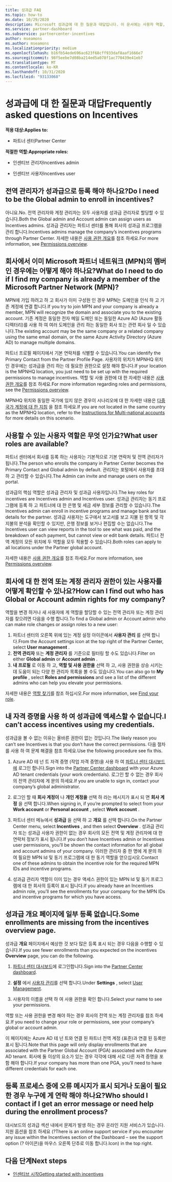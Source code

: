 ```yaml
---
title: 성과급 FAQ
ms.topic: how-to
ms.date: 10/29/2020
description: Microsoft 성과급에 대 한 질문과 대답입니다. 이 문서에는 사용자 역할, 등록 방법 또는 오류 메시지에 대해 수행할 작업에 대 한 질문이 포함 되어 있습니다.
ms.service: partner-dashboard
ms.subservice: partnercenter-incentives
author: mseamons
ms.author: mseamons
ms.localizationpriority: medium
ms.openlocfilehash: b16fb54ede696ac623f68cff933daf8aaf1666e7
ms.sourcegitcommit: 98f5eebe7d08ba214ed5a078f1ac770439e41eb7
ms.translationtype: MT
ms.contentlocale: ko-KR
ms.lasthandoff: 10/31/2020
ms.locfileid: "93133068"
---
```

# <a name="frequently-asked-questions-on-incentives"></a><span data-ttu-id="d6989-104">성과급에 대 한 질문과 대답</span><span class="sxs-lookup"><span data-stu-id="d6989-104">Frequently asked questions on Incentives</span></span>

<span data-ttu-id="d6989-105">**적용 대상:**</span><span class="sxs-lookup"><span data-stu-id="d6989-105">**Applies to:**</span></span>

- <span data-ttu-id="d6989-106">파트너 센터</span><span class="sxs-lookup"><span data-stu-id="d6989-106">Partner Center</span></span>

<span data-ttu-id="d6989-107">**적절한 역할:**</span><span class="sxs-lookup"><span data-stu-id="d6989-107">**Appropriate roles:**</span></span>

- <span data-ttu-id="d6989-108">인센티브 관리자</span><span class="sxs-lookup"><span data-stu-id="d6989-108">Incentives admin</span></span>

- <span data-ttu-id="d6989-109">인센티브 사용자</span><span class="sxs-lookup"><span data-stu-id="d6989-109">Incentives user</span></span>

## <a name="do-i-need-to-be-the-global-admin-to-enroll-in-incentives"></a><span data-ttu-id="d6989-110">전역 관리자가 성과급으로 등록 해야 하나요?</span><span class="sxs-lookup"><span data-stu-id="d6989-110">Do I need to be the Global admin to enroll in incentives?</span></span>

<span data-ttu-id="d6989-111">아니요.</span><span class="sxs-lookup"><span data-stu-id="d6989-111">No.</span></span> <span data-ttu-id="d6989-112">전역 관리자와 계정 관리자는 모두 사용자를 성과급 관리자로 할당할 수 있습니다.</span><span class="sxs-lookup"><span data-stu-id="d6989-112">Both the Global admin and Account admin can assign users as Incentives admins.</span></span> <span data-ttu-id="d6989-113">성과급 관리자는 파트너 센터를 통해 회사의 성과급 프로그램을 관리 합니다.</span><span class="sxs-lookup"><span data-stu-id="d6989-113">Incentives admins manage the company’s incentives programs through Partner Center.</span></span> <span data-ttu-id="d6989-114">자세한 내용은 [사용 권한 개요](permissions-overview.md)를 참조 하세요.</span><span class="sxs-lookup"><span data-stu-id="d6989-114">For more information, see [Permissions overview](permissions-overview.md).</span></span>

## <a name="what-do-i-need-to-do-if-i-find-my-company-is-already-a-member-of-the-microsoft-partner-network-mpn"></a><span data-ttu-id="d6989-115">회사에서 이미 Microsoft 파트너 네트워크 (MPN)의 멤버인 경우에는 어떻게 해야 하나요?</span><span class="sxs-lookup"><span data-stu-id="d6989-115">What do I need to do if I find my company is already a member of the Microsoft Partner Network (MPN)?</span></span>

<span data-ttu-id="d6989-116">MPN에 가입 하려고 하 고 회사가 이미 구성원 인 경우 MPN는 도메인을 인식 하 고 기존 계정에 연결 합니다.</span><span class="sxs-lookup"><span data-stu-id="d6989-116">If you try to join MPN and your company is already a member, MPN will recognize the domain and associate you to the existing account.</span></span> <span data-ttu-id="d6989-117">기존 계정은 동일한 전자 메일 도메인 또는 동일한 Azure AD (Azure 활동 디렉터리)를 사용 하 여 여러 도메인을 관리 하는 동일한 회사 또는 관련 회사 일 수 있습니다.</span><span class="sxs-lookup"><span data-stu-id="d6989-117">The existing account may be the same company or a related company using the same email domain, or the same Azure Activity Directory (Azure AD) to manage multiple domains.</span></span>

<span data-ttu-id="d6989-118">파트너 프로필 페이지에서 기본 연락처를 식별할 수 있습니다.</span><span class="sxs-lookup"><span data-stu-id="d6989-118">You can identify the Primary Contact from the Partner Profile Page.</span></span> <span data-ttu-id="d6989-119">사용자의 위치가 MPNHQ 위치인 경우에는 성과급을 관리 하는 데 필요한 권한으로 설정 해야 합니다.</span><span class="sxs-lookup"><span data-stu-id="d6989-119">If your location is the MPNHQ location, you just need to be set up with the required permissions to manage incentives.</span></span> <span data-ttu-id="d6989-120">역할 및 사용 권한에 대 한 자세한 내용은 [사용 권한 개요](permissions-overview.md)를 참조 하세요.</span><span class="sxs-lookup"><span data-stu-id="d6989-120">For more information regarding roles and permissions, see the [Permissions overview](permissions-overview.md).</span></span>

<span data-ttu-id="d6989-121">MPNHQ 위치와 동일한 국가에 있지 않은 경우이 시나리오에 대 한 자세한 내용은 [다중 국가 계정에 대 한 지침](https://support.microsoft.com/help/4515619/special-considerations-for-multi-national-partners-joining-the-microso) 을 참조 하세요.</span><span class="sxs-lookup"><span data-stu-id="d6989-121">If you are not located in the same country as the MPNHQ location, refer to the [Instructions for Multi-national accounts](https://support.microsoft.com/help/4515619/special-considerations-for-multi-national-partners-joining-the-microso) for more details on this scenario.</span></span>

## <a name="what-user-roles-are-available"></a><span data-ttu-id="d6989-122">사용할 수 있는 사용자 역할은 무엇 인가요?</span><span class="sxs-lookup"><span data-stu-id="d6989-122">What user roles are available?</span></span>

<span data-ttu-id="d6989-123">파트너 센터에서 회사를 등록 하는 사용자는 기본적으로 기본 연락처 및 전역 관리자가 됩니다.</span><span class="sxs-lookup"><span data-stu-id="d6989-123">The person who enrolls the company in Partner Center becomes the Primary Contact and Global admin by default.</span></span> <span data-ttu-id="d6989-124">관리자는 포털에서 사용자를 초대 하 고 관리할 수 있습니다.</span><span class="sxs-lookup"><span data-stu-id="d6989-124">The Admin can invite and manage users on the portal.</span></span>

<span data-ttu-id="d6989-125">성과급의 핵심 역할은 성과급 관리자 및 성과급 사용자입니다.</span><span class="sxs-lookup"><span data-stu-id="d6989-125">The key roles for incentives are Incentives admin and Incentives user.</span></span> <span data-ttu-id="d6989-126">성과급 관리자는 동기 프로그램에 등록 하 고 파트너에 대 한 은행 및 세금 세부 정보를 관리할 수 있습니다.</span><span class="sxs-lookup"><span data-stu-id="d6989-126">The Incentives admin can enroll in incentive programs and manage bank and tax details for the partner.</span></span> <span data-ttu-id="d6989-127">성과급 사용자는 도구에서 보고서를 보고 지불 된 항목 및 각 지불의 분석을 확인할 수 있지만, 은행 정보를 보거나 편집할 수는 없습니다.</span><span class="sxs-lookup"><span data-stu-id="d6989-127">The Incentives user can view reports in the tool to see what was paid, and the breakdown of each payment, but cannot view or edit bank details.</span></span> <span data-ttu-id="d6989-128">파트너 전역 계정의 모든 위치에 두 역할을 모두 적용할 수 있습니다.</span><span class="sxs-lookup"><span data-stu-id="d6989-128">Both roles can apply to all locations under the Partner global account.</span></span>

<span data-ttu-id="d6989-129">자세한 내용은 [사용 권한 개요](permissions-overview.md)를 참조 하세요.</span><span class="sxs-lookup"><span data-stu-id="d6989-129">For more information, see [Permissions overview](permissions-overview.md).</span></span>

## <a name="how-can-i-find-out-who-has-global-or-account-admin-rights-for-my-company"></a><span data-ttu-id="d6989-130">회사에 대 한 전역 또는 계정 관리자 권한이 있는 사용자를 어떻게 확인할 수 있나요?</span><span class="sxs-lookup"><span data-stu-id="d6989-130">How can I find out who has Global or Account admin rights for my company?</span></span>

<span data-ttu-id="d6989-131">역할을 변경 하거나 새 사용자에 게 역할을 할당할 수 있는 전역 관리자 또는 계정 관리자를 찾으려면 다음을 수행 합니다.</span><span class="sxs-lookup"><span data-stu-id="d6989-131">To find a Global admin or Account admin who can make role changes or assign roles to a new user:</span></span>

1. <span data-ttu-id="d6989-132">파트너 센터의 오른쪽 위에 있는 계정 설정 아이콘에서 **사용자 관리** 를 선택 합니다.</span><span class="sxs-lookup"><span data-stu-id="d6989-132">From the Account settings icon at the top right of the Partner Center, select **User management** .</span></span>
2. <span data-ttu-id="d6989-133">**전역 관리자** 또는 **계정 관리자** 를 기준으로 필터링 할 수도 있습니다.</span><span class="sxs-lookup"><span data-stu-id="d6989-133">Filter on either **Global admin** or **Account admin** .</span></span>
3. <span data-ttu-id="d6989-134">**내 프로필** 로 이동 하 고, **역할 및 사용 권한을** 선택 하 고, 사용 권한을 상승 시키는 데 도움이 되는 다양 한 관리자 목록을 볼 수도 있습니다.</span><span class="sxs-lookup"><span data-stu-id="d6989-134">You can also go to **My profile** , select **Roles and permissions** and see a list of the different admins who can help you elevate your permissions.</span></span>
 
<span data-ttu-id="d6989-135">자세한 내용은 [역할 찾기](find-your-role.md)를 참조 하십시오.</span><span class="sxs-lookup"><span data-stu-id="d6989-135">For more information, see [Find your role](find-your-role.md).</span></span>  

## <a name="i-cant-access-incentives-using-my-credentials"></a><span data-ttu-id="d6989-136">내 자격 증명을 사용 하 여 성과급에 액세스할 수 없습니다.</span><span class="sxs-lookup"><span data-stu-id="d6989-136">I can’t access incentives using my credentials.</span></span>

<span data-ttu-id="d6989-137">성과급을 볼 수 없는 이유는 올바른 권한이 없는 것입니다.</span><span class="sxs-lookup"><span data-stu-id="d6989-137">The likely reason you can’t see Incentives is that you don’t have the correct permissions.</span></span> <span data-ttu-id="d6989-138">다음 절차를 사용 하 여 문제 해결을 참조 하세요.</span><span class="sxs-lookup"><span data-stu-id="d6989-138">Use the following procedure see fix this.</span></span>

1. <span data-ttu-id="d6989-139">Azure AD 테 넌 트 자격 증명 (작업 자격 증명)을 사용 하 여 [파트너 센터 대시보드에](https://partner.microsoft.com/dashboard/) 로그인 합니다.</span><span class="sxs-lookup"><span data-stu-id="d6989-139">Sign into the [Partner Center dashboard](https://partner.microsoft.com/dashboard/) with your Azure AD tenant credentials (your work credentials).</span></span> <span data-ttu-id="d6989-140">로그인 할 수 없는 경우 회사의 전역 관리자에 게 문의 하세요.</span><span class="sxs-lookup"><span data-stu-id="d6989-140">If you are unable to  sign in, contact your company’s global administrator.</span></span>

2. <span data-ttu-id="d6989-141">로그인 할 때 **회사 계정이** 나 **개인 계정을** 선택 하 라는 메시지가 표시 되 면 **회사 계정** 을 선택 합니다.</span><span class="sxs-lookup"><span data-stu-id="d6989-141">When signing in, if you’re prompted to select from your **Work account** or **Personal account** , select **Work account** .</span></span>

3. <span data-ttu-id="d6989-142">파트너 센터 메뉴에서 **성과급** 을 선택 하 고 **개요** 를 선택 합니다.</span><span class="sxs-lookup"><span data-stu-id="d6989-142">On the Partner Center menu, select **Incentives** , and then select **Overview** .</span></span> <span data-ttu-id="d6989-143">성과급 관리자 또는 성과급 사용자 권한이 없는 경우 회사의 모든 전역 및 계정 관리자에 대 한 연락처 정보가 표시 됩니다.</span><span class="sxs-lookup"><span data-stu-id="d6989-143">If you don’t have Incentives admin or Incentives user permissions,  you’ll be shown the contact information for all global and account admins of your company.</span></span> <span data-ttu-id="d6989-144">이러한 관리자 중 한 명에 게 문의 하 여 필요한 MPN Id 및 동기 프로그램에 대 한 동기 역할을 얻으십시오.</span><span class="sxs-lookup"><span data-stu-id="d6989-144">Contact one of these admins to obtain the incentive role for the required MPN IDs and incentive programs.</span></span>

4. <span data-ttu-id="d6989-145">성과급 관리자 역할이 이미 있는 경우 액세스 권한이 있는 MPN Id 및 동기 프로그램에 대 한 회사의 등록이 표시 됩니다.</span><span class="sxs-lookup"><span data-stu-id="d6989-145">If you already have an Incentives admin role, you’ll see the enrollments for your company for the MPN IDs and incentive programs for which you have access.</span></span>

## <a name="some-enrollments-are-missing-from-the-incentives-overview-page"></a><span data-ttu-id="d6989-146">성과급 개요 페이지에 일부 등록 없습니다.</span><span class="sxs-lookup"><span data-stu-id="d6989-146">Some enrollments are missing from the incentives overview page.</span></span>

<span data-ttu-id="d6989-147">성과급 **개요** 페이지에서 예상한 것 보다 많은 등록 표시 되는 경우 다음을 수행할 수 있습니다.</span><span class="sxs-lookup"><span data-stu-id="d6989-147">If you see fewer enrollments than you expected on the incentives **Overview** page, you can do the following.</span></span>

1. <span data-ttu-id="d6989-148">[파트너 센터 대시보드](https://partner.microsoft.com/dashboard/)에 로그인합니다.</span><span class="sxs-lookup"><span data-stu-id="d6989-148">Sign into the [Partner Center dashboard](https://partner.microsoft.com/dashboard/).</span></span>

2. <span data-ttu-id="d6989-149">**설정** 에서 [사용자 관리](https://partner.microsoft.com/pcv/users)를 선택 합니다.</span><span class="sxs-lookup"><span data-stu-id="d6989-149">Under **Settings** , select [User Management](https://partner.microsoft.com/pcv/users).</span></span>

3. <span data-ttu-id="d6989-150">사용자의 이름을 선택 하 여 사용 권한을 확인 합니다.</span><span class="sxs-lookup"><span data-stu-id="d6989-150">Select your name to see your permissions.</span></span>

<span data-ttu-id="d6989-151">역할 또는 사용 권한을 변경 해야 하는 경우 회사의 전역 또는 계정 관리자를 참조 하세요.</span><span class="sxs-lookup"><span data-stu-id="d6989-151">If you need to change your role or permissions, see your company’s global or account admin.</span></span>

<span data-ttu-id="d6989-152">이 페이지에는 Azure AD 테 넌 트와 연결 된 파트너 전역 계정 (표준)과 연결 된 등록만 표시 됩니다.</span><span class="sxs-lookup"><span data-stu-id="d6989-152">Note that this page will only display enrollments that are associated with the Partner Global Account (PGA) associated with the Azure AD tenant.</span></span> <span data-ttu-id="d6989-153">회사에 둘 이상의 요소가 있는 경우 각각에 대해 서로 다른 자격 증명을 포함 해야 합니다.</span><span class="sxs-lookup"><span data-stu-id="d6989-153">If your company has more than one PGA, you’ll need to have different credentials for each one.</span></span>

## <a name="who-should-i-contact-if-i-get-an-error-message-or-need-help-during-the-enrollment-process"></a><span data-ttu-id="d6989-154">등록 프로세스 중에 오류 메시지가 표시 되거나 도움이 필요한 경우 누구에 게 연락 해야 하나요?</span><span class="sxs-lookup"><span data-stu-id="d6989-154">Who should I contact if I get an error message or need help during the enrollment process?</span></span>

<span data-ttu-id="d6989-155">대시보드의 성과급 섹션 내에서 문제가 발생 하는 경우 온라인 지원 서비스가 있습니다. 지원 옵션을 참조 하세요 (?</span><span class="sxs-lookup"><span data-stu-id="d6989-155">There is an online support service if you encounter any issue within the Incentives section of the Dashboard – see the support option (?</span></span> <span data-ttu-id="d6989-156">아이콘)을 마우스 오른쪽 단추로 이동 합니다.</span><span class="sxs-lookup"><span data-stu-id="d6989-156">Icon) in the top right.</span></span>

## <a name="next-steps"></a><span data-ttu-id="d6989-157">다음 단계</span><span class="sxs-lookup"><span data-stu-id="d6989-157">Next steps</span></span>

- [<span data-ttu-id="d6989-158">인센티브 시작</span><span class="sxs-lookup"><span data-stu-id="d6989-158">Getting started with incentives</span></span>](incentives-get-started-intro.md)
